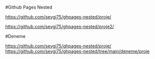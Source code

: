 #Github Pages Nested

https://github.com/sevgi75/ghpages-nested/proje/

https://github.com/sevgi75/ghpages-nested/proje2/

#Deneme

https://github.com/sevgi75/ghpages-nested/proje/
https://github.com/sevgi75/ghpages-nested/tree/main/deneme/proje
